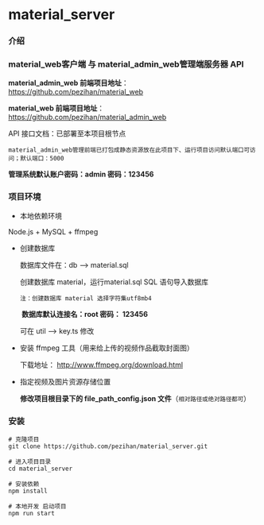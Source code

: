 # material_server

### 介绍

### material_web客户端 与 material_admin_web管理端服务器 API 

**material_admin_web 前端项目地址**：https://github.com/pezihan/material_web

**material_web 前端项目地址**：https://github.com/pezihan/material_admin_web

API 接口文档：已部署至本项目根节点  

`material_admin_web管理前端已打包成静态资源放在此项目下、运行项目访问默认端口可访问；默认端口：5000`

**管理系统默认账户密码：admin  密码：123456**

### 项目环境

- 本地依赖环境

 Node.js + MySQL + ffmpeg

- 创建数据库

  数据库文件在：db --> material.sql

  创建数据库 material，运行material.sql  SQL 语句导入数据库

  `注：创建数据库 material 选择字符集utf8mb4 `

  **​ 数据库默认连接名：root   密码： 123456**

   可在 util --> key.ts 修改

- 安装 ffmpeg 工具（用来给上传的视频作品截取封面图）

  下载地址： http://www.ffmpeg.org/download.html

- 指定视频及图片资源存储位置

     **​修改项目根目录下的 file_path_config.json 文件**（`相对路径或绝对路径都可`）

### 安装

```
# 克隆项目
git clone https://github.com/pezihan/material_server.git

# 进入项目目录
cd material_server

# 安装依赖
npm install

# 本地开发 启动项目
npm run start
```
